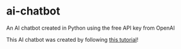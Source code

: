# ai-chatbot
An AI chatbot created in Python using the free API key from OpenAI

This AI chatbot was created by following [this tutorial](https://beebom.com/how-build-own-ai-chatbot-with-chatgpt-api/)!
